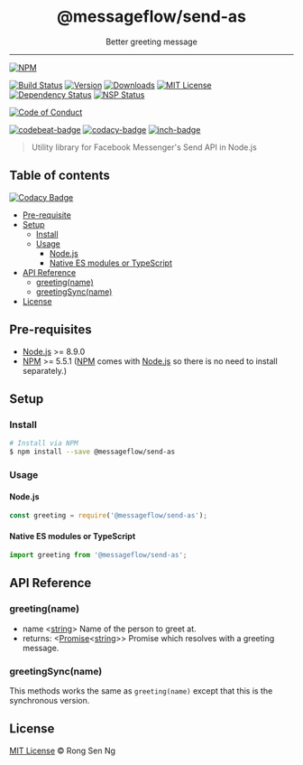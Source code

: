 <div align="center" style="text-align: center;">
  <h1 style="border-bottom: none;">@messageflow/send-as</h1>

  <p>Better greeting message</p>
</div>

<hr />

[![NPM][nodei-badge]][nodei-url]

[![Build Status][travis-badge]][travis-url]
[![Version][version-badge]][version-url]
[![Downloads][downloads-badge]][downloads-url]
[![MIT License][mit-license-badge]][mit-license-url]
[![Dependency Status][daviddm-badge]][daviddm-url]
[![NSP Status][nsp-badge]][nsp-url]

[![Code of Conduct][coc-badge]][coc-url]

[![codebeat-badge]][codebeat-url]
[![codacy-badge]][codacy-url]
[![inch-badge]][inch-url]

> Utility library for Facebook Messenger&#39;s Send API in Node.js

## Table of contents

[![Codacy Badge](https://api.codacy.com/project/badge/Grade/31ec694d65bd4fa092e3a0a7b9bbcf5e)](https://www.codacy.com/app/motss/send-as?utm_source=github.com&utm_medium=referral&utm_content=Messageflow/send-as&utm_campaign=badger)

- [Pre-requisite](#pre-requisite)
- [Setup](#setup)
  - [Install](#install)
  - [Usage](#usage)
    - [Node.js](#nodejs)
    - [Native ES modules or TypeScript](#native-es-modules-or-typescript)
- [API Reference](#api-reference)
  - [greeting(name)](#greetingname)
  - [greetingSync(name)](#greetingsyncname)
- [License](#license)

## Pre-requisites

- [Node.js][node-js-url] >= 8.9.0
- [NPM][npm-url] >= 5.5.1 ([NPM][npm-url] comes with [Node.js][node-js-url] so there is no need to install separately.)

## Setup

### Install

```sh
# Install via NPM
$ npm install --save @messageflow/send-as
```

### Usage

#### Node.js

```js
const greeting = require('@messageflow/send-as');
```

#### Native ES modules or TypeScript

```ts
import greeting from '@messageflow/send-as';
```

## API Reference

### greeting(name)

  - name <[string][string-mdn-url]> Name of the person to greet at.
  - returns: <[Promise][promise-mdn-url]<[string][string-mdn-url]>> Promise which resolves with a greeting message.

### greetingSync(name)

This methods works the same as `greeting(name)` except that this is the synchronous version.

## License

[MIT License](https://motss.mit-license.org/) © Rong Sen Ng



[typescript-url]: https://github.com/Microsoft/TypeScript
[node-js-url]: https://nodejs.org
[npm-url]: https://www.npmjs.com
[node-releases-url]: https://nodejs.org/en/download/releases
[string-mdn-url]: https://developer.mozilla.org/en-US/docs/Web/JavaScript/Reference/Global_Objects/String
[promise-mdn-url]: https://developer.mozilla.org/en-US/docs/Web/JavaScript/Reference/Global_Objects/Promise



[nodei-badge]: https://nodei.co/npm/send-as.png?downloads=true&downloadRank=true&stars=true

[travis-badge]: https://img.shields.io/travis/motss/send-as.svg?style=flat-square

[version-badge]: https://img.shields.io/npm/v/send-as.svg?style=flat-square
[downloads-badge]: https://img.shields.io/npm/dm/send-as.svg?style=flat-square
[mit-license-badge]: https://img.shields.io/github/license/mashape/apistatus.svg?style=flat-square
[nsp-badge]: https://nodesecurity.io/orgs/motss/projects/a1c57ec8-9c17-4912-932b-f1ff6284e2ae/badge
[daviddm-badge]: https://img.shields.io/david/expressjs/express.svg?style=flat-square

[coc-badge]: https://img.shields.io/badge/code%20of-conduct-ff69b4.svg?style=flat-square

[codebeat-badge]: https://codebeat.co/badges/e486e791-12b7-4198-b834-0fa5bd04e1c3
[codacy-badge]: https://api.codacy.com/project/badge/Grade/a70d1556b4e74711a162c4fd4dbb68a1
[inch-badge]: http://inch-ci.org/github/motss/send-as.svg?branch=master



[nodei-url]: https://nodei.co/npm/send-as

[travis-url]: https://travis-ci.org/motss/send-as
[version-url]: https://npmjs.org/package/send-as
[downloads-url]: http://www.npmtrends.com/send-as
[mit-license-url]: https://github.com/motss/send-as/blob/master/LICENSE
[nsp-url]: https://nodesecurity.io/orgs/motss/projects/a1c57ec8-9c17-4912-932b-f1ff6284e2ae
[daviddm-url]: https://david-dm.org/motss/send-as

[coc-url]: https://github.com/motss/send-as/blob/master/CODE_OF_CONDUCT.md

[codebeat-url]: https://codebeat.co/projects/github-com-motss-send-as-master
[codacy-url]: https://www.codacy.com/app/motss/send-as?utm_source=github.com&amp;utm_medium=referral&amp;utm_content=motss/send-as&amp;utm_campaign=Badge_Grade
[inch-url]: http://inch-ci.org/github/motss/send-as
